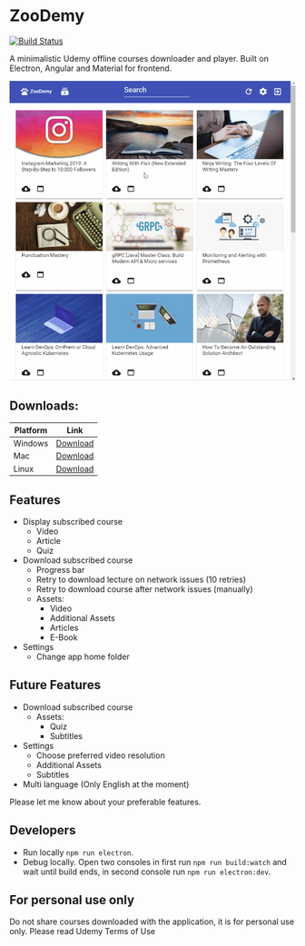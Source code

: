 # ZooDemy

[![Build Status](https://travis-ci.org/alexcibotari/zoodemy.svg?branch=master)](https://travis-ci.org/alexcibotari/zoodemy)

A minimalistic Udemy offline courses downloader and player. Built on Electron, Angular and Material for frontend.

![Video](zoodemy.gif)

## Downloads:

| Platform | Link|
| --- | --- |
| Windows | [Download](https://github.com/alexcibotari/zoodemy/releases/download/0.1.2/ZooDemy-0.1.2-win.exe)|
| Mac | [Download](https://github.com/alexcibotari/zoodemy/releases/download/0.1.2/ZooDemy-0.1.2-mac.zip)|
| Linux | [Download](https://github.com/alexcibotari/zoodemy/releases/download/0.1.2/ZooDemy-0.1.2-linux.AppImage)|


## Features

- Display subscribed course
  - Video
  - Article
  - Quiz
- Download subscribed course
  - Progress bar
  - Retry to download lecture on network issues (10 retries)
  - Retry to download course after network issues (manually)
  - Assets:
    - Video
    - Additional Assets
    - Articles
    - E-Book
- Settings
  - Change app home folder

## Future Features

- Download subscribed course
  - Assets:
    - Quiz
    - Subtitles
- Settings
  - Choose preferred video resolution
  - Additional Assets
  - Subtitles
- Multi language (Only English at the moment)
  
Please let me know about your preferable features.

## Developers

- Run locally ``npm run electron``.
- Debug locally. Open two consoles in first run ``npm run build:watch`` and wait until build ends, in second console run ``npm run electron:dev``.

## For personal use only
Do not share courses downloaded with the application, it is for personal use only.
Please read Udemy Terms of Use
